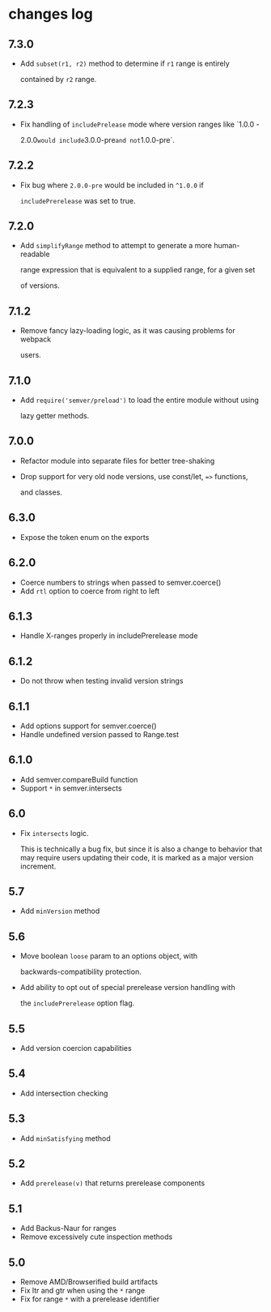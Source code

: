 # changes log

## 7.3.0

* Add `subset(r1, r2)` method to determine if `r1` range is entirely

  contained by `r2` range.

## 7.2.3

* Fix handling of `includePrelease` mode where version ranges like \`1.0.0 -

  2.0.0`would include`3.0.0-pre`and not`1.0.0-pre\`.

## 7.2.2

* Fix bug where `2.0.0-pre` would be included in `^1.0.0` if

  `includePrerelease` was set to true.

## 7.2.0

* Add `simplifyRange` method to attempt to generate a more human-readable

  range expression that is equivalent to a supplied range, for a given set

  of versions.

## 7.1.2

* Remove fancy lazy-loading logic, as it was causing problems for webpack

  users.

## 7.1.0

* Add `require('semver/preload')` to load the entire module without using

  lazy getter methods.

## 7.0.0

* Refactor module into separate files for better tree-shaking
* Drop support for very old node versions, use const/let, `=>` functions,

  and classes.

## 6.3.0

* Expose the token enum on the exports

## 6.2.0

* Coerce numbers to strings when passed to semver.coerce\(\)
* Add `rtl` option to coerce from right to left

## 6.1.3

* Handle X-ranges properly in includePrerelease mode

## 6.1.2

* Do not throw when testing invalid version strings

## 6.1.1

* Add options support for semver.coerce\(\)
* Handle undefined version passed to Range.test

## 6.1.0

* Add semver.compareBuild function
* Support `*` in semver.intersects

## 6.0

* Fix `intersects` logic.

  This is technically a bug fix, but since it is also a change to behavior that may require users updating their code, it is marked as a major version increment.

## 5.7

* Add `minVersion` method

## 5.6

* Move boolean `loose` param to an options object, with

  backwards-compatibility protection.

* Add ability to opt out of special prerelease version handling with

  the `includePrerelease` option flag.

## 5.5

* Add version coercion capabilities

## 5.4

* Add intersection checking

## 5.3

* Add `minSatisfying` method

## 5.2

* Add `prerelease(v)` that returns prerelease components

## 5.1

* Add Backus-Naur for ranges
* Remove excessively cute inspection methods

## 5.0

* Remove AMD/Browserified build artifacts
* Fix ltr and gtr when using the `*` range
* Fix for range `*` with a prerelease identifier

